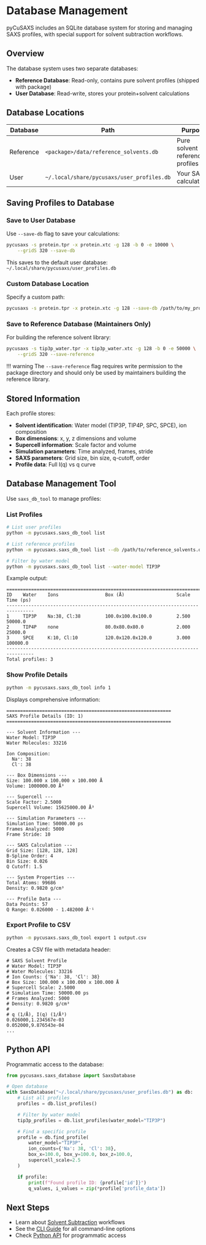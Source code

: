 # Database Management

pyCuSAXS includes an SQLite database system for storing and managing SAXS profiles, with special support for solvent subtraction workflows.

## Overview

The database system uses two separate databases:

- **Reference Database**: Read-only, contains pure solvent profiles (shipped with package)
- **User Database**: Read-write, stores your protein+solvent calculations

## Database Locations

| Database | Path | Purpose |
|----------|------|---------|
| Reference | `<package>/data/reference_solvents.db` | Pure solvent reference profiles |
| User | `~/.local/share/pycusaxs/user_profiles.db` | Your SAXS calculations |

## Saving Profiles to Database

### Save to User Database

Use `--save-db` flag to save your calculations:

```bash
pycusaxs -s protein.tpr -x protein.xtc -g 128 -b 0 -e 10000 \
    --gridS 320 --save-db
```

This saves to the default user database: `~/.local/share/pycusaxs/user_profiles.db`

### Custom Database Location

Specify a custom path:

```bash
pycusaxs -s protein.tpr -x protein.xtc -g 128 --save-db /path/to/my_profiles.db
```

### Save to Reference Database (Maintainers Only)

For building the reference solvent library:

```bash
pycusaxs -s tip3p_water.tpr -x tip3p_water.xtc -g 128 -b 0 -e 50000 \
    --gridS 320 --save-reference
```

!!! warning
    The `--save-reference` flag requires write permission to the package directory and should only be used by maintainers building the reference library.

## Stored Information

Each profile stores:

- **Solvent identification**: Water model (TIP3P, TIP4P, SPC, SPCE), ion composition
- **Box dimensions**: x, y, z dimensions and volume
- **Supercell information**: Scale factor and volume
- **Simulation parameters**: Time analyzed, frames, stride
- **SAXS parameters**: Grid size, bin size, q-cutoff, order
- **Profile data**: Full I(q) vs q curve

## Database Management Tool

Use `saxs_db_tool` to manage profiles:

### List Profiles

```bash
# List user profiles
python -m pycusaxs.saxs_db_tool list

# List reference profiles
python -m pycusaxs.saxs_db_tool list --db /path/to/reference_solvents.db

# Filter by water model
python -m pycusaxs.saxs_db_tool list --water-model TIP3P
```

Example output:

```
================================================================================
ID    Water    Ions                 Box (Å)                   Scale    Time (ps)
--------------------------------------------------------------------------------
1     TIP3P    Na:38, Cl:38         100.0x100.0x100.0         2.500    50000.0
2     TIP4P    none                 80.0x80.0x80.0            2.000    25000.0
3     SPCE     K:10, Cl:10          120.0x120.0x120.0         3.000    100000.0
--------------------------------------------------------------------------------
Total profiles: 3
```

### Show Profile Details

```bash
python -m pycusaxs.saxs_db_tool info 1
```

Displays comprehensive information:

```
============================================================
SAXS Profile Details (ID: 1)
============================================================

--- Solvent Information ---
Water Model: TIP3P
Water Molecules: 33216

Ion Composition:
  Na⁺: 38
  Cl⁻: 38

--- Box Dimensions ---
Size: 100.000 x 100.000 x 100.000 Å
Volume: 1000000.00 Å³

--- Supercell ---
Scale Factor: 2.5000
Supercell Volume: 15625000.00 Å³

--- Simulation Parameters ---
Simulation Time: 50000.00 ps
Frames Analyzed: 5000
Frame Stride: 10

--- SAXS Calculation ---
Grid Size: [128, 128, 128]
B-Spline Order: 4
Bin Size: 0.026
Q Cutoff: 1.5

--- System Properties ---
Total Atoms: 99686
Density: 0.9820 g/cm³

--- Profile Data ---
Data Points: 57
Q Range: 0.026000 - 1.482000 Å⁻¹
```

### Export Profile to CSV

```bash
python -m pycusaxs.saxs_db_tool export 1 output.csv
```

Creates a CSV file with metadata header:

```csv
# SAXS Solvent Profile
# Water Model: TIP3P
# Water Molecules: 33216
# Ion Counts: {'Na': 38, 'Cl': 38}
# Box Size: 100.000 x 100.000 x 100.000 Å
# Supercell Scale: 2.5000
# Simulation Time: 50000.00 ps
# Frames Analyzed: 5000
# Density: 0.9820 g/cm³
#
# q (1/Å), I(q) (1/Å³)
0.026000,1.234567e-03
0.052000,9.876543e-04
...
```

## Python API

Programmatic access to the database:

```python
from pycusaxs.saxs_database import SaxsDatabase

# Open database
with SaxsDatabase("~/.local/share/pycusaxs/user_profiles.db") as db:
    # List all profiles
    profiles = db.list_profiles()

    # Filter by water model
    tip3p_profiles = db.list_profiles(water_model="TIP3P")

    # Find a specific profile
    profile = db.find_profile(
        water_model="TIP3P",
        ion_counts={'Na': 38, 'Cl': 38},
        box_x=100.0, box_y=100.0, box_z=100.0,
        supercell_scale=2.5
    )

    if profile:
        print(f"Found profile ID: {profile['id']}")
        q_values, i_values = zip(*profile['profile_data'])
```

## Next Steps

- Learn about [Solvent Subtraction](solvent-subtraction.md) workflows
- See the [CLI Guide](cli.md) for all command-line options
- Check [Python API](python-api.md) for programmatic access
